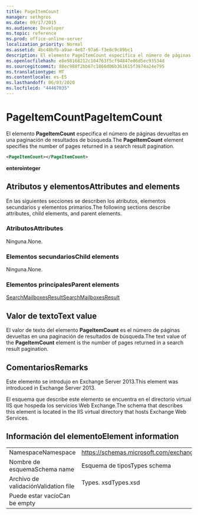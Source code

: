 ```yaml
---
title: PageItemCount
manager: sethgros
ms.date: 09/17/2015
ms.audience: Developer
ms.topic: reference
ms.prod: office-online-server
localization_priority: Normal
ms.assetid: 4bc48bfb-a9ae-4e87-97a6-f3e0c9c89bc1
description: El elemento PageItemCount especifica el número de páginas devueltas en una paginación de resultados de búsqueda.
ms.openlocfilehash: e8e98168212c104763f5cf94847e06d5ec93534d
ms.sourcegitcommit: 88ec988f2bb67c1866d06b361615f3674a24e795
ms.translationtype: MT
ms.contentlocale: es-ES
ms.lasthandoff: 06/03/2020
ms.locfileid: "44467035"
---
```

# <a name="pageitemcount"></a><span data-ttu-id="0d2c1-103">PageItemCount</span><span class="sxs-lookup"><span data-stu-id="0d2c1-103">PageItemCount</span></span>

<span data-ttu-id="0d2c1-104">El elemento **PageItemCount** especifica el número de páginas devueltas en una paginación de resultados de búsqueda.</span><span class="sxs-lookup"><span data-stu-id="0d2c1-104">The **PageItemCount** element specifies the number of pages returned in a search result pagination.</span></span> 
  
```XML
<PageItemCount></PageItemCount>
```

 <span data-ttu-id="0d2c1-105">**entero**</span><span class="sxs-lookup"><span data-stu-id="0d2c1-105">**integer**</span></span>
## <a name="attributes-and-elements"></a><span data-ttu-id="0d2c1-106">Atributos y elementos</span><span class="sxs-lookup"><span data-stu-id="0d2c1-106">Attributes and elements</span></span>

<span data-ttu-id="0d2c1-107">En las siguientes secciones se describen los atributos, elementos secundarios y elementos primarios.</span><span class="sxs-lookup"><span data-stu-id="0d2c1-107">The following sections describe attributes, child elements, and parent elements.</span></span>
  
### <a name="attributes"></a><span data-ttu-id="0d2c1-108">Atributos</span><span class="sxs-lookup"><span data-stu-id="0d2c1-108">Attributes</span></span>

<span data-ttu-id="0d2c1-109">Ninguna.</span><span class="sxs-lookup"><span data-stu-id="0d2c1-109">None.</span></span>
  
### <a name="child-elements"></a><span data-ttu-id="0d2c1-110">Elementos secundarios</span><span class="sxs-lookup"><span data-stu-id="0d2c1-110">Child elements</span></span>

<span data-ttu-id="0d2c1-111">Ninguna.</span><span class="sxs-lookup"><span data-stu-id="0d2c1-111">None.</span></span>
  
### <a name="parent-elements"></a><span data-ttu-id="0d2c1-112">Elementos principales</span><span class="sxs-lookup"><span data-stu-id="0d2c1-112">Parent elements</span></span>

[<span data-ttu-id="0d2c1-113">SearchMailboxesResult</span><span class="sxs-lookup"><span data-stu-id="0d2c1-113">SearchMailboxesResult</span></span>](searchmailboxesresult.md)
  
## <a name="text-value"></a><span data-ttu-id="0d2c1-114">Valor de texto</span><span class="sxs-lookup"><span data-stu-id="0d2c1-114">Text value</span></span>

<span data-ttu-id="0d2c1-115">El valor de texto del elemento **PageItemCount** es el número de páginas devueltas en una paginación de resultados de búsqueda.</span><span class="sxs-lookup"><span data-stu-id="0d2c1-115">The text value of the **PageItemCount** element is the number of pages returned in a search result pagination.</span></span> 
  
## <a name="remarks"></a><span data-ttu-id="0d2c1-116">Comentarios</span><span class="sxs-lookup"><span data-stu-id="0d2c1-116">Remarks</span></span>

<span data-ttu-id="0d2c1-117">Este elemento se introdujo en Exchange Server 2013.</span><span class="sxs-lookup"><span data-stu-id="0d2c1-117">This element was introduced in Exchange Server 2013.</span></span>
  
<span data-ttu-id="0d2c1-118">El esquema que describe este elemento se encuentra en el directorio virtual IIS que hospeda los servicios Web Exchange.</span><span class="sxs-lookup"><span data-stu-id="0d2c1-118">The schema that describes this element is located in the IIS virtual directory that hosts Exchange Web Services.</span></span>
  
## <a name="element-information"></a><span data-ttu-id="0d2c1-119">Información del elemento</span><span class="sxs-lookup"><span data-stu-id="0d2c1-119">Element information</span></span>

|||
|:-----|:-----|
|<span data-ttu-id="0d2c1-120">Namespace</span><span class="sxs-lookup"><span data-stu-id="0d2c1-120">Namespace</span></span>  <br/> |https://schemas.microsoft.com/exchange/services/2006/types  <br/> |
|<span data-ttu-id="0d2c1-121">Nombre de esquema</span><span class="sxs-lookup"><span data-stu-id="0d2c1-121">Schema name</span></span>  <br/> |<span data-ttu-id="0d2c1-122">Esquema de tipos</span><span class="sxs-lookup"><span data-stu-id="0d2c1-122">Types schema</span></span>  <br/> |
|<span data-ttu-id="0d2c1-123">Archivo de validación</span><span class="sxs-lookup"><span data-stu-id="0d2c1-123">Validation file</span></span>  <br/> |<span data-ttu-id="0d2c1-124">Types. xsd</span><span class="sxs-lookup"><span data-stu-id="0d2c1-124">Types.xsd</span></span>  <br/> |
|<span data-ttu-id="0d2c1-125">Puede estar vacío</span><span class="sxs-lookup"><span data-stu-id="0d2c1-125">Can be empty</span></span>  <br/> ||
   

